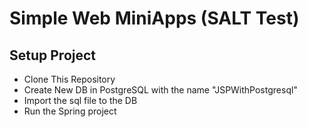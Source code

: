 # Simple Web MiniApps (SALT Test)

## Setup Project

- Clone This Repository
- Create New DB in PostgreSQL with the name "JSPWithPostgresql"
- Import the sql file to the DB
- Run the Spring project
